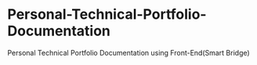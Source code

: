 # Personal-Technical-Portfolio-Documentation
Personal Technical Portfolio Documentation using Front-End(Smart Bridge)
